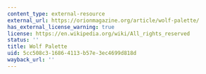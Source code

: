 ```yaml
---
content_type: external-resource
external_url: https://orionmagazine.org/article/wolf-palette/
has_external_license_warning: true
license: https://en.wikipedia.org/wiki/All_rights_reserved
status: ''
title: Wolf Palette
uid: 5cc508c3-1686-4113-b57e-3ec4699d818d
wayback_url: ''
---
```

